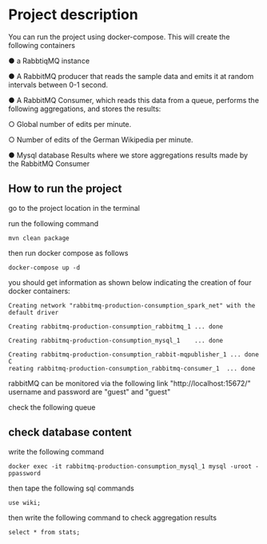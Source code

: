 


# Project description

You can run the project using docker-compose. This will create the following containers


● a RabbtiqMQ instance

●  A RabbitMQ producer that reads the sample data and emits it at random intervals
between 0-1 second. 

● A RabbitMQ Consumer, which reads this data from a queue, performs the following
aggregations, and stores the results:

  ○ Global number of edits per minute.

  ○ Number of edits of the German Wikipedia per minute.

● Mysql database Results where we store aggregations results made by the RabbitMQ Consumer

<!--
## Command in terminal

`java -cp target/Europace_Project-0.0.1-SNAPSHOT.jar solution.RabbitMQPublisher`

`java -cp target/Europace_Project-0.0.1-SNAPSHOT.jar solution.RabbitMQConsumerSpark`
-->


## How to run the project
go to the project location in the terminal

run the following command 

`mvn clean package`

then run docker compose as follows

`docker-compose up -d`

you should get information as shown below indicating the creation of four docker containers:

```
Creating network "rabbitmq-production-consumption_spark_net" with the default driver

Creating rabbitmq-production-consumption_rabbitmq_1 ... done

Creating rabbitmq-production-consumption_mysql_1    ... done

Creating rabbitmq-production-consumption_rabbit-mqpublisher_1 ... done
C
reating rabbitmq-production-consumption_rabbitmq-consumer_1  ... done
```

rabbitMQ can be monitored via the following link "http://localhost:15672/"
username and password are "guest" and "guest"

check the following queue 


## check database content
write the following command

`docker exec -it rabbitmq-production-consumption_mysql_1 mysql -uroot -ppassword
`

then tape the following sql commands

`use wiki;`

then write the following command to check aggregation results

`select * from stats;`

